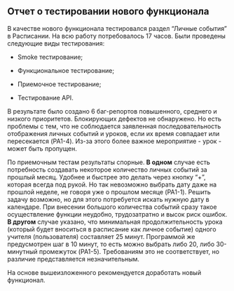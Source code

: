 ## Отчет о тестировании нового функционала

В качестве нового функционала тестировался раздел “Личные события” в Расписании. На всю работу потребовалось 17 часов. Были проведены следующие виды тестирования:

- Smoke тестирование;

- Функциональное тестирование;

- Приемочное тестирование;

- Тестирование API.

В результате было создано 6 баг-репортов повышенного, среднего и низкого приоритетов. Блокирующих дефектов не обнаружено. Но есть проблемы с тем, что не соблюдается заявленная последовательность отображения личных событий и уроков, если их время совпадает или пересекается (PA1-4). Из-за этого более важное мероприятие - урок - может быть пропущен.

По приемочным тестам результаты спорные. **В одном** случае есть потребность создавать некоторое количество личных событий за прошлый месяц. Удобнее и быстрее это делать через кнопку “+”, которая всегда под рукой. Но так невозможно выбрать дату даже на прошлой неделе, не говоря уже о прошлом месяце (PA1-1). Решить задачу возможно, но для этого потребуется искать нужную дату в календаре. При внесении большого количества событий сразу такое осуществление функции неудобно, трудозатратно и высок риск ошибок. **В другом** случае указано, что минимальная продолжительность урока (который будет вноситься в расписание как личное событие) одного учителя (пользователя) составляет 25 минут. Программой же предусмотрен шаг в 10 минут, то есть можно выбрать либо 20, либо 30-минутный промежуток (PA1-5). Требованиям это не соответствует, но различие представляется незначительным. 

 

На основе вышеизложенного рекомендуется доработать новый функционал.
